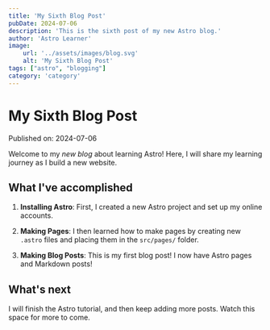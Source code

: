 ```yaml
---
title: 'My Sixth Blog Post'
pubDate: 2024-07-06
description: 'This is the sixth post of my new Astro blog.'
author: 'Astro Learner'
image:
    url: '../assets/images/blog.svg'
    alt: 'My Sixth Blog Post'
tags: ["astro", "blogging"]
category: 'category'
---
```

# My Sixth Blog Post

Published on: 2024-07-06

Welcome to my _new blog_ about learning Astro! Here, I will share my learning journey as I build a new website.

## What I've accomplished

1. **Installing Astro**: First, I created a new Astro project and set up my online accounts.

2. **Making Pages**: I then learned how to make pages by creating new `.astro` files and placing them in the `src/pages/` folder.

3. **Making Blog Posts**: This is my first blog post! I now have Astro pages and Markdown posts!

## What's next

I will finish the Astro tutorial, and then keep adding more posts. Watch this space for more to come.